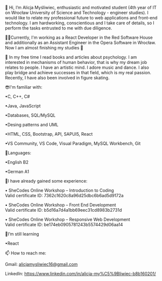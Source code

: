👋 Hi, I’m Alicja Myśliwiec, enthusiastic and motivated student (4th year of IT on Wrocław University of Science and Technology - engineer studies). I would like to relate my professional future to web applications and front-end technology. I am hardworking, conscientious and I take care of details, so I perform the tasks entrusted to me with due diligence.

👩‍⚖️Currently, I'm working as a React Developer in the Red Software House and additionally as an Assistant Engineer in the Opera Software in Wrocław. Now I am almost finishing my studies 🤗

👀 In my free time I read books and articles about psychology. I am interested in mechanisms of human behavior, that is why my dream job relates to people. I have an artistic mind. I adore music and dance. I also play bridge and achieve successes in that field, which is my real passion. Recently, I have also been involved in figure skating.


😎I'm familiar with:

•C, C++, C#

•Java, JavaScript

•Databases, SQL/MySQL

•Desing patterns and UML

•HTML, CSS, Bootstrap, API, SAPUI5, React

•VS Community, VS Code, Visual Paradigm, MySQL Workbench, Git

💬Languages:

•English B2

•German A1


💪I have already gained some experience:

•	SheCodes Online Workshop – Introduction to Coding      
Valid certificate ID: 7362c1620c8a96d25dbc6b6ad5d9172a

•	SheCodes Online Workshop – Front End Development       
Valid certificate ID: b5d16a7d4a1bb69eec31cd8983b2731d

•	SheCodes Online Workshop – Responsive Web Development       
Valid certificate ID: be174eb0905781243b5574429d06aa14


🌱I’m still learning 

•React
 
📫 How to reach me:

Gmail: alicjamysliwiec16@gmail.com

LinkedIn: https://www.linkedin.com/in/alicja-my%C5%9Bliwiec-b8b160201/

